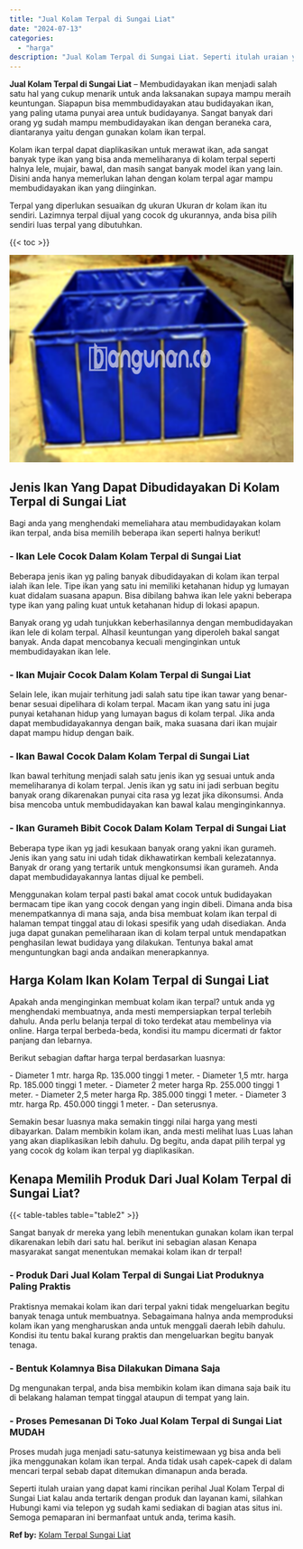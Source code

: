 ```yaml
---
title: "Jual Kolam Terpal di Sungai Liat"
date: "2024-07-13"
categories: 
  - "harga"
description: "Jual Kolam Terpal di Sungai Liat. Seperti itulah uraian yang dapat kami rincikan perihal Jual Kolam Terpal di Sungai Liat kalau anda tertarik dengan produk d..."
---
```


**Jual Kolam Terpal di Sungai Liat** – Membudidayakan ikan menjadi salah satu hal yang cukup menarik untuk anda laksanakan supaya mampu meraih keuntungan. Siapapun bisa memmbudidayakan atau budidayakan ikan, yang paling utama punyai area untuk budidayanya. Sangat banyak dari orang yg sudah mampu membudidayakan ikan dengan beraneka cara, diantaranya yaitu dengan gunakan kolam ikan terpal.

Kolam ikan terpal dapat diaplikasikan untuk merawat ikan, ada sangat banyak type ikan yang bisa anda memeliharanya di kolam terpal seperti halnya lele, mujair, bawal, dan masih sangat banyak model ikan yang lain. Disini anda hanya memerlukan lahan dengan kolam terpal agar mampu membudidayakan ikan yang diinginkan.

Terpal yang diperlukan sesuaikan dg ukuran Ukuran dr kolam ikan itu sendiri. Lazimnya terpal dijual yang cocok dg ukurannya, anda bisa pilih sendiri luas terpal yang dibutuhkan.

{{< toc >}}

![Jual Kolam Terpal di Sungai Liat](/images/jual-kolam-terpal-13.png)

## Jenis Ikan Yang Dapat Dibudidayakan Di Kolam Terpal di Sungai Liat

Bagi anda yang menghendaki memeliahara atau membudidayakan kolam ikan terpal, anda bisa memilih beberapa ikan seperti halnya berikut!

### \- Ikan Lele Cocok Dalam Kolam Terpal di Sungai Liat

Beberapa jenis ikan yg paling banyak dibudidayakan di kolam ikan terpal ialah ikan lele. Tipe ikan yang satu ini memiliki ketahanan hidup yg lumayan kuat didalam suasana apapun. Bisa dibilang bahwa ikan lele yakni beberapa type ikan yang paling kuat untuk ketahanan hidup di lokasi apapun.

Banyak orang yg udah tunjukkan keberhasilannya dengan membudidayakan ikan lele di kolam terpal. Alhasil keuntungan yang diperoleh bakal sangat banyak. Anda dapat mencobanya kecuali menginginkan untuk membudidayakan ikan lele.

### \- Ikan Mujair Cocok Dalam Kolam Terpal di Sungai Liat

Selain lele, ikan mujair terhitung jadi salah satu tipe ikan tawar yang benar-benar sesuai dipelihara di kolam terpal. Macam ikan yang satu ini juga punyai ketahanan hidup yang lumayan bagus di kolam terpal. Jika anda dapat membudidayakannya dengan baik, maka suasana dari ikan mujair dapat mampu hidup dengan baik.

### \- Ikan Bawal Cocok Dalam Kolam Terpal di Sungai Liat

Ikan bawal terhitung menjadi salah satu jenis ikan yg sesuai untuk anda memeliharanya di kolam terpal. Jenis ikan yg satu ini jadi serbuan begitu banyak orang dikarenakan punyai cita rasa yg lezat jika dikonsumsi. Anda bisa mencoba untuk membudidayakan kan bawal kalau menginginkannya.

### \- Ikan Gurameh Bibit Cocok Dalam Kolam Terpal di Sungai Liat

Beberapa type ikan yg jadi kesukaan banyak orang yakni ikan gurameh. Jenis ikan yang satu ini udah tidak dikhawatirkan kembali kelezatannya. Banyak dr orang yang tertarik untuk mengkonsumsi ikan gurameh. Anda dapat membudidayakannya lantas dijual ke pembeli.

Menggunakan kolam terpal pasti bakal amat cocok untuk budidayakan bermacam tipe ikan yang cocok dengan yang ingin dibeli. Dimana anda bisa menempatkannya di mana saja, anda bisa membuat kolam ikan terpal di halaman tempat tinggal atau di lokasi spesifik yang udah disediakan. Anda juga dapat gunakan pemeliharaan ikan di kolam terpal untuk mendapatkan penghasilan lewat budidaya yang dilakukan. Tentunya bakal amat menguntungkan bagi anda andaikan menerapkannya.

## Harga Kolam Ikan Kolam Terpal di Sungai Liat

Apakah anda menginginkan membuat kolam ikan terpal? untuk anda yg menghendaki membuatnya, anda mesti mempersiapkan terpal terlebih dahulu. Anda perlu belanja terpal di toko terdekat atau membelinya via online. Harga terpal berbeda-beda, kondisi itu mampu dicermati dr faktor panjang dan lebarnya.

Berikut sebagian daftar harga terpal berdasarkan luasnya:

\- Diameter 1 mtr. harga Rp. 135.000 tinggi 1 meter. - Diameter 1,5 mtr. harga Rp. 185.000 tinggi 1 meter. - Diameter 2 meter harga Rp. 255.000 tinggi 1 meter. - Diameter 2,5 meter harga Rp. 385.000 tinggi 1 meter. - Diameter 3 mtr. harga Rp. 450.000 tinggi 1 meter. - Dan seterusnya.

Semakin besar luasnya maka semakin tinggi nilai harga yang mesti dibayarkan. Dalam membikin kolam ikan, anda mesti melihat luas Luas lahan yang akan diaplikasikan lebih dahulu. Dg begitu, anda dapat pilih terpal yg yang cocok dg kolam ikan terpal yg diaplikasikan.

## Kenapa Memilih Produk Dari Jual Kolam Terpal di Sungai Liat?

{{< table-tables table="table2" >}}

Sangat banyak dr mereka yang lebih menentukan gunakan kolam ikan terpal dikarenakan lebih dari satu hal. berikut ini sebagian alasan Kenapa masyarakat sangat menentukan memakai kolam ikan dr terpal!

### \- Produk Dari Jual Kolam Terpal di Sungai Liat Produknya Paling Praktis

Praktisnya memakai kolam ikan dari terpal yakni tidak mengeluarkan begitu banyak tenaga untuk membuatnya. Sebagaimana halnya anda memproduksi kolam ikan yang mengharuskan anda untuk menggali daerah lebih dahulu. Kondisi itu tentu bakal kurang praktis dan mengeluarkan begitu banyak tenaga.

### \- Bentuk Kolamnya Bisa Dilakukan Dimana Saja

Dg mengunakan terpal, anda bisa membikin kolam ikan dimana saja baik itu di belakang halaman tempat tinggal ataupun di tempat yang lain.

### \- Proses Pemesanan Di Toko Jual Kolam Terpal di Sungai Liat MUDAH

Proses mudah juga menjadi satu-satunya keistimewaan yg bisa anda beli jika menggunakan kolam ikan terpal. Anda tidak usah capek-capek di dalam mencari terpal sebab dapat ditemukan dimanapun anda berada.

Seperti itulah uraian yang dapat kami rincikan perihal Jual Kolam Terpal di Sungai Liat kalau anda tertarik dengan produk dan layanan kami, silahkan Hubungi kami via telepon yg sudah kami sediakan di bagian atas situs ini. Semoga pemaparan ini bermanfaat untuk anda, terima kasih.

**Ref by:** [Kolam Terpal Sungai Liat](https://id.wikipedia.org/wiki/Kolam)
